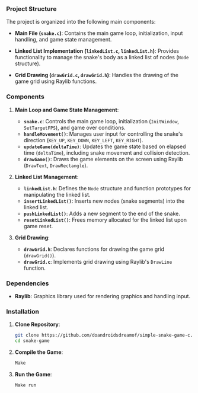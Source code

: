 ### Project Structure

The project is organized into the following main components:

- **Main File (`snake.c`)**: Contains the main game loop, initialization, input handling, and game state management.
  
- **Linked List Implementation (`linkedList.c`, `linkedList.h`)**: Provides functionality to manage the snake's body as a linked list of nodes (`Node` structure).

- **Grid Drawing (`drawGrid.c`, `drawGrid.h`)**: Handles the drawing of the game grid using Raylib functions.

### Components

1. **Main Loop and Game State Management**:
   - **`snake.c`**: Controls the main game loop, initialization (`InitWindow`, `SetTargetFPS`), and game over conditions.
   - **`handleMovement()`**: Manages user input for controlling the snake's direction (`KEY_UP`, `KEY_DOWN`, `KEY_LEFT`, `KEY_RIGHT`).
   - **`updateGame(deltaTime)`**: Updates the game state based on elapsed time (`deltaTime`), including snake movement and collision detection.
   - **`drawGame()`**: Draws the game elements on the screen using Raylib (`DrawText`, `DrawRectangle`).

2. **Linked List Management**:
   - **`linkedList.h`**: Defines the `Node` structure and function prototypes for manipulating the linked list.
   - **`insertLinkedList()`**: Inserts new nodes (snake segments) into the linked list.
   - **`pushLinkedList()`**: Adds a new segment to the end of the snake.
   - **`resetLinkedList()`**: Frees memory allocated for the linked list upon game reset.

3. **Grid Drawing**:
   - **`drawGrid.h`**: Declares functions for drawing the game grid (`drawGrid()`).
   - **`drawGrid.c`**: Implements grid drawing using Raylib's `DrawLine` function.

### Dependencies

- **Raylib**: Graphics library used for rendering graphics and handling input.

### Installation

1. **Clone Repository**:
   ```bash
   git clone https://github.com/doandroidsdreamof/simple-snake-game-c.git
   cd snake-game

2. **Compile the Game**:
   ```bash
   Make
3. **Run the Game**:
   ```bash
   Make run